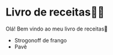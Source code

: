# Livro de receitas:woman_cook:

Olá! Bem vindo ao meu livro de receitas:wave:

- Strogonoff de frango
- Pavê